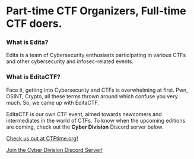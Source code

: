 # Part-time CTF Organizers, Full-time CTF doers.

### What is Edita?
Edita is a team of Cybersecurity enthusiasts participating in various CTFs and other cybersecurity and infosec-related events.

### What is EditaCTF?
Face it, getting into Cybersecurity and CTFs is overwhelming at first. Pwn, OSINT, Crypto, all these terms thrown around which confuse you very much. So, we came up with EditaCTF.

EditaCTF is our own CTF event, aimed towards newcomers and intermediates in the world of CTFs. To know when the upcoming editions are coming, check out the **Cyber Division** Discord server below.

[Check us out at CTFtime.org!](https://ctftime.org/team/272923)

[Join the Cyber Division Discord Server!](https://discord.gg/Qr3PsJfRF4)
